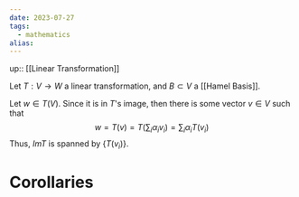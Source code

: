 ```yaml
---
date: 2023-07-27
tags:
  - mathematics
alias: 
---
```

up:: [[Linear Transformation]]

Let $T: V \to W$ a linear transformation, and $B \subset V$ a [[Hamel Basis]].

Let $w \in T(V)$. Since it is in $T$'s image, then there is some vector $v \in V$ such that
$$
w = T(v) = T\left(\sum_i \alpha_i v_i\right) = \sum_i \alpha_i T(v_i)
$$
Thus, $Im T$ is spanned by $\{T(v_i)\}$.

# Corollaries

